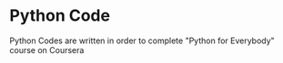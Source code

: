 # Python Code
 Python Codes are written in order to complete "Python for Everybody" course on Coursera
